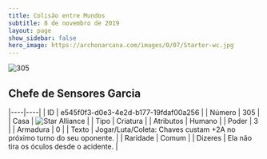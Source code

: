 ```yaml
---
title: Colisão entre Mundos
subtitle: 8 de novembro de 2019
layout: page
show_sidebar: false
hero_image: https://archonarcana.com/images/0/07/Starter-wc.jpg
---
```


![305](https://cdn.keyforgegame.com/media/card_front/pt/452_305_CWWPM8QQ6542_pt.png)

## Chefe de Sensores Garcia

|----|----|
| ID | e545f0f3-d0e3-4e2d-b177-19fdaf00a256 |
| Número | 305 |
| Casa | ![Star Alliance](https://archonarcana.com/images/thumb/7/7d/Star_Alliance.png/22px-Star_Alliance.png "Aliança Estelar") |
| Tipo | Criatura |
| Atributos | Humano |
| Poder | 3 |
| Armadura | 0 |
| Texto | Jogar/Luta/Coleta: Chaves custam +2A no próximo turno do seu oponente. |
| Raridade | Comum |
| Dizeres | Ela não tira os óculos desde o acidente. |